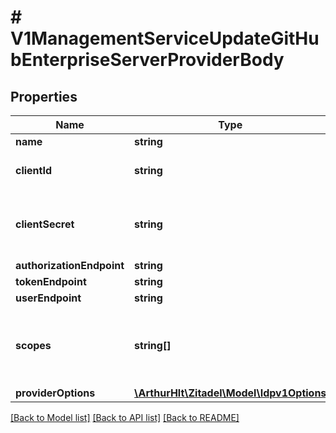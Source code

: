 # # V1ManagementServiceUpdateGitHubEnterpriseServerProviderBody

## Properties

Name | Type | Description | Notes
------------ | ------------- | ------------- | -------------
**name** | **string** |  | [optional]
**clientId** | **string** | Client id generated by GitHub | [optional]
**clientSecret** | **string** | Client secret will only be updated if provided | [optional]
**authorizationEndpoint** | **string** |  | [optional]
**tokenEndpoint** | **string** |  | [optional]
**userEndpoint** | **string** |  | [optional]
**scopes** | **string[]** | The scopes requested by ZITADEL during the request to GitHub | [optional]
**providerOptions** | [**\ArthurHlt\Zitadel\Model\Idpv1Options**](Idpv1Options.md) |  | [optional]

[[Back to Model list]](../../README.md#models) [[Back to API list]](../../README.md#endpoints) [[Back to README]](../../README.md)
